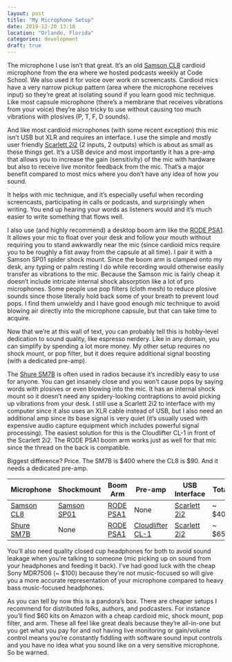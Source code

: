 ```yaml
---
layout: post
title: "My Microphone Setup"
date: 2019-12-20 13:18
location: "Orlando, Florida"
categories: development
draft: true
---
```


The microphone I use isn’t that great. It’s an old [Samson CL8][cl8]
cardioid microphone from the era where we hosted podcasts weekly at Code
School. We also used it for voice over work on screencasts. Cardioid
mics have a very narrow pickup pattern (area where the microphone
receives input) so they’re great at isolating sound if you learn good
mic technique. Like most capsule microphone (there’s a membrane that
receives vibrations from your voice) they’re also tricky to use without
causing too much vibrations with plosives (P, T, F, D sounds).

And like most cardioid microphones (with some recent exception) this mic
isn’t USB but XLR and requires an interface. I use the simple and mostly
user friendly [Scarlett 2i2][2i2] (2 inputs, 2 outputs) which is about
as small as these things get. It’s a USB device and most importantly it
has a pre-amp that allows you to increase the gain (sensitivity) of the
mic with hardware but also to receive live monitor feedback from the
mic. That’s a major benefit compared to most mics where you don’t have
any idea of how *you* sound.

It helps with mic technique, and it’s especially useful when recording
screencasts, participating in calls or podcasts, and surprisingly when
writing. You end up hearing your words as listeners would and it’s much
easier to write something that flows well.

I also use (and highly recommend) a desktop boom arm like the [RODE
PSA1][psa1]. It allows your mic to float over your desk and follow your
mouth without requiring you to stand awkwardly near the mic (since
cardioid mics require you to be roughly a fist away from the capsule at
all time). I pair it with a Samson SP01 spider shock mount. Since the
boom arm is clamped onto my desk, any typing or palm resting I do while
recording would otherwise easily transfer as vibrations to the mic.
Because the Samson mic is fairly cheap it doesn’t include intricate
internal shock absorption like a lot of pro microphones. Some people use
pop filters (cloth mesh) to reduce plosive sounds since those literally
hold back some of your breath to prevent loud pops. I find them unwieldy
and I have good enough mic technique to avoid blowing air directly into
the microphone capsule, but that can take time to acquire.

Now that we’re at this wall of text, you can probably tell this is
hobby-level dedication to sound quality, like espresso nerdery. Like in
any domain, you can simplify by spending a lot more money. My other
setup requires no shock mount, or pop filter, but it does require
additional signal boosting (with a dedicated pre-amp).

The [Shure SM7B][sm7b] is often used in radios because it’s incredibly
easy to use for anyone. You can get insanely close and you won’t cause
pops by saying words with plosives or even blowing into the mic. It has
an internal shock mount so it doesn’t need any spidery-looking
contraptions to avoid picking up vibrations from your desk. I still use
a Scarlett 2i2 to interface with my computer since it also uses an XLR
cable instead of USB, but I also need an additional amp since its base
signal is very quiet (it’s usually used with expensive audio capture
equipment which includes powerful signal processing). The easiest
solution for this is the Cloudlifter CL-1 in front of the Scarlett 2i2.
The RODE PSA1 boom arm works just as well for that mic since the thread
on the back is compatible.

Biggest difference? Price. The SM7B is $400 where the CL8 is $90. And it needs
a dedicated pre-amp.

| Microphone | Shockmount | Boom Arm | Pre-amp | USB Interface | Total |
| --- | --- | --- | --- | --- | --- |
| [Samson CL8][cl8] | [Samson SP01][sp01] | [RODE PSA1][psa1] | None | [Scarlett 2i2][2i2] | ~ $400 |
| [Shure SM7B][sm7b] | None | [RODE PSA1][psa1] | [Cloudlifter CL-1][cl1] | [Scarlett 2i2][2i2] | ~ $650 |

You’ll also need quality closed cup headphones for both to avoid sound
leakage when you’re talking to someone (mic picking up on sound from
your headphones and feeding it back). I’ve had good luck with the cheap
Sony MDR7506 (~ $100) because they’re not music-focused so will give you a
more accurate representation of your microphone compared to heavy bass
music-focused headphones.

As you can tell by now this is a pandora’s box. There are cheaper setups
I recommend for distributed folks, authors, and podcasters. For instance
you’ll find $60 kits on Amazon with a cheap cardioid mic, shock mount,
pop filter, and arm. These all feel like great deals because they’re
all-in-one but you get what you pay for and not having live monitoring
or gain/volume control means you’re constantly fiddling with software
sound input controls and you have no idea what you sound like on a very
sensitive microphone. So be warned.

[2i2]: https://focusrite.com/en/usb-audio-interface/scarlett/scarlett-2i2
[cl1]: https://www.cloudmicrophones.com/cloudlifter-cl-1
[cl8]: http://www.samsontech.com/samson/products/microphones/condenser-microphones/cl8/
[psa1]: http://www.rode.com/accessories/psa1
[sm7b]: https://www.shure.com/en-GB/products/microphones/sm7b
[sp01]: http://www.samsontech.com/samson/products/accessories/microphone-accessories/sp01/
